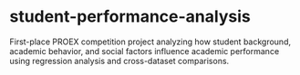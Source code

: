 # student-performance-analysis
First-place PROEX competition project analyzing how student background, academic behavior, and social factors influence academic performance using regression analysis and cross-dataset comparisons.
